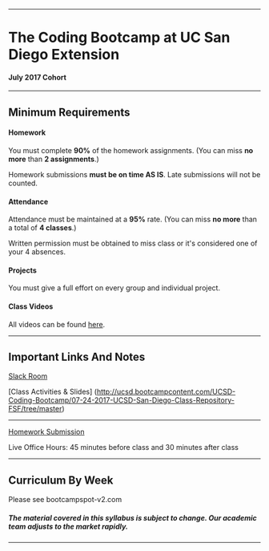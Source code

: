 -----------------------------------------
# The Coding Bootcamp at UC San Diego Extension

#### July 2017 Cohort 


-----------------------------------------


## Minimum Requirements


#### Homework


You must complete **90%** of the homework assignments. (You can miss **no more** than **2 assignments**.)


Homework submissions **must be on time AS IS**. Late submissions will not be counted.


#### Attendance


Attendance must be maintained at a **95%** rate. (You can miss **no more** than a total of **4 classes**.)


Written permission must be obtained to miss class or it's considered one of your 4 absences.


#### Projects


You must give a full effort on every group and individual project.


#### Class Videos

All videos can be found [here](http://ucsd.bootcampcontent.com/UCSD-Coding-Bootcamp/07-24-2017-UCSD-San-Diego-Class-Repository-FSF/blob/master/Recordings.md).

-----------------------------------------


## Important Links And Notes


[Slack Room](https://ucsd-bc-july2017.slack.com)

[Class Activities & Slides] (http://ucsd.bootcampcontent.com/UCSD-Coding-Bootcamp/07-24-2017-UCSD-San-Diego-Class-Repository-FSF/tree/master)



-----------------------------------------


[Homework Submission](http://bootcampspot-v2.com)


Live Office Hours: 45 minutes before class and 30 minutes after class


-----------------------------------------
## Curriculum By Week

Please see bootcampspot-v2.com

##### The material covered in this syllabus is subject to change. Our academic team adjusts to the market rapidly.

----------
